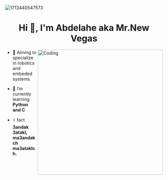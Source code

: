![1713440547573](https://user-images.githubusercontent.com/74038190/225813708-98b745f2-7d22-48cf-9150-083f1b00d6c9.gif)
<h1 align="center">Hi 👋, I'm Abdelahe aka Mr.New Vegas</h1>
<img align="right" alt="Coding" width="400" src="https://media.moddb.com/images/games/1/33/32357/output_iK7zDV.gif">

- 🔭 Aiming to specialize in robotics and embeded systems

- 🌱 I’m currently learning **Python and C**

- ⚡ fact **3andak 3atakl, ma3andakch ma3ataklch.**
